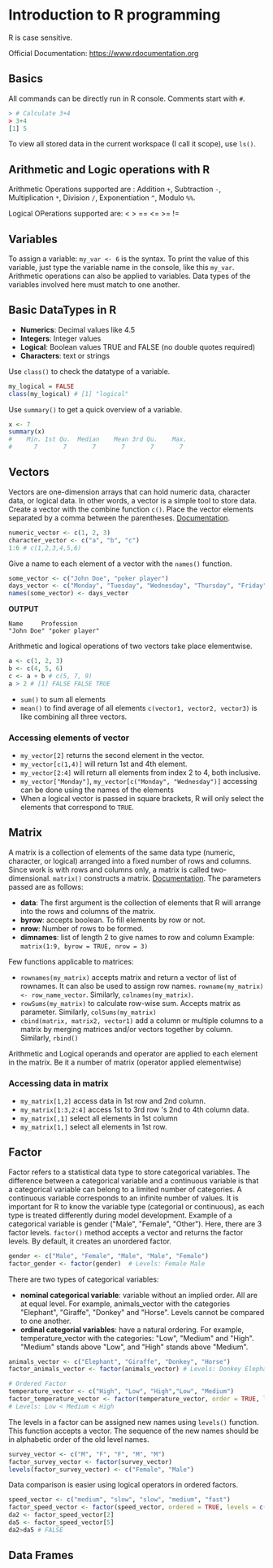 # Introduction to R programming
R is case sensitive.

Official Documentation: https://www.rdocumentation.org

## Basics
All commands can be directly run in R console. Comments start with `#`.
```r
> # Calculate 3+4
> 3+4
[1] 5
```
To view all stored data in the current workspace (I call it scope), use `ls()`.

## Arithmetic and Logic operations with R
Arithmetic Operations supported are :
Addition `+`, Subtraction `-`, Multiplication `*`, Division `/`, Exponentiation `^`, Modulo `%%`.

Logical OPerations supported are:
< > == <= >= !=

## Variables
To assign a variable: `my_var <- 6` is the syntax. To print the value of this variable, just type
the variable name in the console, like this `my_var`. Arithmetic operations can also be applied
to variables. Data types of the variables involved here must match to one another.

## Basic DataTypes in R
* **Numerics**: Decimal values like 4.5
* **Integers**: Integer values
* **Logical**: Boolean values TRUE and FALSE (no double quotes required)
* **Characters**: text or strings

Use `class()` to check the datatype of a variable.
```r
my_logical = FALSE
class(my_logical) # [1] "logical"
```

Use `summary()` to get a quick overview of a variable.
```r
x <- 7
summary(x)
#    Min. 1st Qu.  Median    Mean 3rd Qu.    Max.
#      7       7       7       7       7       7
```
## Vectors
Vectors are one-dimension arrays that can hold numeric data, character data, or logical data.
In other words, a vector is a simple tool to store data.
Create a vector with the combine function `c()`. Place the vector elements separated by a comma between the parentheses.
[Documentation](https://www.rdocumentation.org/packages/base/versions/3.6.2/topics/c).
```r
numeric_vector <- c(1, 2, 3)
character_vector <- c("a", "b", "c")
1:6 # c(1,2,3,4,5,6)
```
Give a name to each element of a vector with the `names()` function.
```r
some_vector <- c("John Doe", "poker player")
days_vector <- c("Monday", "Tuesday", "Wednesday", "Thursday", "Friday")
names(some_vector) <- days_vector
```
**OUTPUT**
```
Name     Profession
"John Doe" "poker player"
```
Arithmetic and logical operations of two vectors take place elementwise.
```r
a <- c(1, 2, 3)
b <- c(4, 5, 6)
c <- a + b # c(5, 7, 9)
a > 2 # [1] FALSE FALSE TRUE
```
* `sum()` to sum all elements
* `mean()` to find average of all elements
`c(vector1, vector2, vector3)` is like combining all three vectors.

### Accessing elements of vector
* `my_vector[2]` returns the second element in the vector.
* `my_vector[c(1,4)]` will return 1st and 4th element.
* `my_vector[2:4]` will return all elements from index 2 to 4, both inclusive.
* `my_vector["Monday"]`, `my_vector[c("Monday", "Wednesday")]` accessing can be done using the names of the elements
* When a logical vector is passed in square brackets, R will only select the elements that correspond to `TRUE`.

## Matrix
A matrix is a collection of elements of the same data type (numeric, character, or logical) arranged into a
fixed number of rows and columns. Since work is with rows and columns only, a matrix is called two-dimensional.
`matrix()` constructs a matrix. [Documentation](http://www.rdocumentation.org/packages/base/functions/matrix).
The parameters passed are as follows:
* **data**: The first argument is the collection of elements that R will arrange into the rows and columns of the matrix.
* **byrow**: accepts boolean. To fill elements by row or not.
* **nrow**: Number of rows to be formed.
* **dimnames**: list of length 2 to give names to row and column
Example: `matrix(1:9, byrow = TRUE, nrow = 3)`

Few functions applicable to matrices:
* `rownames(my_matrix)` accepts matrix and return a vector of list of rownames. It can also be used to assign row names.
`rowname(my_matrix) <- row_name_vector`. Similarly, `colnames(my_matrix)`.
* `rowSums(my_matrix)` to calculate row-wise sum. Accepts matrix as parameter. Similarly, `colSums(my_matrix)`
* `cbind(matrix, matrix2, vector1)` add a column or multiple columns to a matrix by merging matrices
and/or vectors together by column. Similarly, `rbind()`

Arithmetic and Logical operands and operator are applied to each element in the matrix. Be it a number of matrix
(operator applied elementwise)

### Accessing data in matrix
* `my_matrix[1,2]` access data in 1st row and 2nd column.
* `my_matrix[1:3,2:4]` access 1st to 3rd row 's 2nd to 4th column data.
* `my_matrix[,1]` select all elements in 1st column
* `my_matrix[1,]` select all elements in 1st row.


## Factor
Factor refers to a statistical data type to store categorical variables.
The difference between a categorical variable and a continuous variable is that a categorical variable can belong to a limited number of categories.
A continuous variable corresponds to an infinite number of values.
It is important for R to know the variable type (categorial or continuous), as each type is treated differently during model development. Example of a categorical variable is gender ("Male", "Female", "Other"). Here, there are 3 factor levels.
`factor()` method accepts a vector and returns the factor levels. By default, it creates an unordered factor.
```r
gender <- c("Male", "Female", "Male", "Male", "Female")
factor_gender <- factor(gender)  # Levels: Female Male
```
There are two types of categorical variables:
* **nominal categorical variable**: variable without an implied order. All are at equal level. For example, animals_vector with the categories "Elephant", "Giraffe", "Donkey" and "Horse". Levels cannot be compared to one another.
* **ordinal categorial variables**: have a natural ordering. For example, temperature_vector with the categories: "Low", "Medium" and "High". "Medium" stands above "Low", and "High" stands above "Medium".
```r
animals_vector <- c("Elephant", "Giraffe", "Donkey", "Horse")
factor_animals_vector <- factor(animals_vector) # Levels: Donkey Elephant Giraffe Horse

# Ordered Factor
temperature_vector <- c("High", "Low", "High","Low", "Medium")
factor_temperature_vector <- factor(temperature_vector, order = TRUE, levels = c("Low", "Medium", "High"))
# Levels: Low < Medium < High
```
The levels in a factor can be assigned new names using `levels()` function. This function accepts a vector.
The sequence of the new names should be in alphabetic order of the old level names.
```r
survey_vector <- c("M", "F", "F", "M", "M")
factor_survey_vector <- factor(survey_vector)
levels(factor_survey_vector) <- c("Female", "Male")
```
Data comparison is easier using logical operators in ordered factors.
```r
speed_vector <- c("medium", "slow", "slow", "medium", "fast")
factor_speed_vector <- factor(speed_vector, ordered = TRUE, levels = c("slow", "medium", "fast"))
da2 <- factor_speed_vector[2]
da5 <- factor_speed_vector[5]
da2>da5 # FALSE
```

## Data Frames

